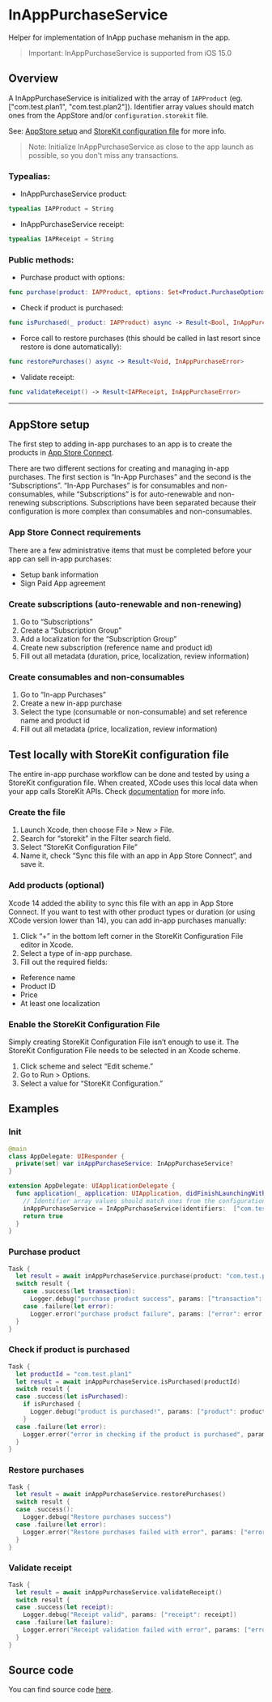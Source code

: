 # InAppPurchaseService

Helper for implementation of InApp puchase mehanism in the app.
> Important: InAppPurchaseService is supported from iOS 15.0

## Overview  

A InAppPurchaseService is initialized with the array of ``IAPProduct`` (eg. ["com.test.plan1", "com.test.plan2"]). Identifier array values should match ones from the AppStore and/or ``configuration.storekit`` file. 

See: [AppStore setup](#appstore-setup) and [StoreKit configuration file](#test-locally-with-storekit-configuration-file) for more info.

> Note: Initialize InAppPurchaseService as close to the app launch as possible, so you don't miss any transactions.

### Typealias:
- InAppPurchaseService product:
``` swift
typealias IAPProduct = String
```
- InAppPurchaseService receipt:
``` swift
typealias IAPReceipt = String
```
### Public methods:
- Purchase product with options:
``` swift
func purchase(product: IAPProduct, options: Set<Product.PurchaseOption> = []) async -> Result<Transaction, InAppPurchaseError>
```
- Check if product is purchased:
``` swift
func isPurchased(_ product: IAPProduct) async -> Result<Bool, InAppPurchaseError>
```
- Force call to restore purchases (this should be called in last resort since restore is done automatically):
``` swift
func restorePurchases() async -> Result<Void, InAppPurchaseError>
```
- Validate receipt:
``` swift
func validateReceipt() -> Result<IAPReceipt, InAppPurchaseError>
```
--- 
## AppStore setup
The first step to adding in-app purchases to an app is to create the products in [App Store Connect](https://developer.apple.com/app-store-connect/). 

There are two different sections for creating and managing in-app purchases. The first section is “In-App Purchases” and the second is the “Subscriptions”. “In-App Purchases” is for consumables and non-consumables, while “Subscriptions” is for auto-renewable and non-renewing subscriptions. Subscriptions have been separated because their configuration is more complex than consumables and non-consumables.

### App Store Connect requirements

There are a few administrative items that must be completed before your app can sell in-app purchases:
- Setup bank information
- Sign Paid App agreement

### Create subscriptions (auto-renewable and non-renewing)
1. Go to “Subscriptions”
2. Create a “Subscription Group”
3. Add a localization for the “Subscription Group”
4. Create new subscription (reference name and product id)
5. Fill out all metadata (duration, price, localization, review information)

### Create consumables and non-consumables
1. Go to “In-app Purchases”
2. Create a new in-app purchase
3. Select the type (consumable or non-consumable) and set reference name and product id
4. Fill out all metadata (price, localization, review information)

## Test locally with StoreKit configuration file
The entire in-app purchase workflow can be done and tested by using a StoreKit configuration file. When created, XCode uses this local data when your app calls StoreKit APIs. Check [documentation](https://developer.apple.com/documentation/xcode/setting-up-storekit-testing-in-xcode) for more info.

### Create the file
1. Launch Xcode, then choose File > New > File.
2. Search for “storekit” in the Filter search field.
3. Select “StoreKit Configuration File”
4. Name it, check “Sync this file with an app in App Store Connect”, and save it.

### Add products (optional)

Xcode 14 added the ability to sync this file with an app in App Store Connect. 
If you want to test with other product types or duration (or using XCode version lower than 14), you can add in-app purchases manually: 
1. Click “+” in the bottom left corner in the StoreKit Configuration File editor in Xcode.
2. Select a type of in-app purchase.
3. Fill out the required fields:
  - Reference name
  - Product ID
  - Price
  - At least one localization

### Enable the StoreKit Configuration File
Simply creating StoreKit Configuration File isn’t enough to use it. The StoreKit Configuration File needs to be selected in an Xcode scheme.
1. Click scheme and select “Edit scheme.”
2. Go to Run > Options.
3. Select a value for “StoreKit Configuration.”


## Examples
### Init
``` swift
@main
class AppDelegate: UIResponder {
  private(set) var inAppPurchaseService: InAppPurchaseService?
}

extension AppDelegate: UIApplicationDelegate {
  func application(_ application: UIApplication, didFinishLaunchingWithOptions launchOptions: [UIApplication.LaunchOptionsKey: Any]?) -> Bool {
    // Identifier array values should match ones from the configuration.storekit file
    inAppPurchaseService = InAppPurchaseService(identifiers:  ["com.test.plan1", "com.test.plan2", "com.test.plan3", "com.test.plan4"])
    return true
  }
}
```

### Purchase product
``` swift
Task {
  let result = await inAppPurchaseService.purchase(product: "com.test.plan1")
  switch result {
    case .success(let transaction):
      Logger.debug("purchase product success", params: ["transaction": transaction.productID])
    case .failure(let error):
      Logger.error("purchase product failure", params: ["error": error.localizedDescription])
  }
}
```

### Check if product is purchased
``` swift
Task {
  let productId = "com.test.plan1"
  let result = await inAppPurchaseService.isPurchased(productId)
  switch result {
  case .success(let isPurchased):
    if isPurchased {
      Logger.debug("product is purchased!", params: ["product": productId])
    }
  case .failure(let error):
    Logger.error("error in checking if the product is purchased", params: ["product": productId, "error": error.localizedDescription])
  }
}
```

### Restore purchases
``` swift
Task {
  let result = await inAppPurchaseService.restorePurchases()
  switch result {
  case .success():
    Logger.debug("Restore purchases success")
  case .failure(let error):
    Logger.error("Restore purchases failed with error", params: ["error": error.localizedDescription])
  }
}
```

### Validate receipt
``` swift
Task {
  let result = await inAppPurchaseService.validateReceipt()
  switch result {
  case .success(let receipt):
    Logger.debug("Receipt valid", params: ["receipt": receipt])
  case .failure(let failure):
    Logger.error("Receipt validation failed with error", params: ["error": error.localizedDescription])
  }
}
```

## Source code
You can find source code [here](/Sources/Core/Utilities/InAppPurchase).

